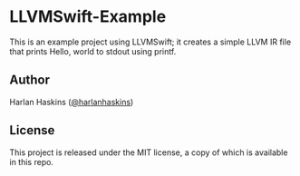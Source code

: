 # LLVMSwift-Example

This is an example project using LLVMSwift; it creates a simple LLVM IR file
that prints Hello, world to stdout using printf.

## Author

Harlan Haskins ([@harlanhaskins](https://github.com/harlanhaskins))

## License

This project is released under the MIT license, a copy of which is available
in this repo.
